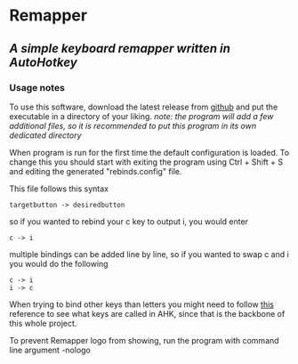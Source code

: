 # Remapper
## _A simple keyboard remapper written in AutoHotkey_

### Usage notes
To use this software, download the latest release from [github](https://github.com/Bildoor/Remapper/releases) and put the executable in a directory of your liking. *note: the program will add a few additional files, so it is recommended to put this program in its own dedicated directory*

When program is run for the first time the default configuration is loaded. 
To change this you should start with exiting the program using Ctrl + Shift + S and editing the generated "rebinds.config" file.

This file follows this syntax

    
    targetbutton -> desiredbutton
    

so if you wanted to rebind your c key to output i, you would enter

    
    c -> i
    

multiple bindings can be added line by line, so if you wanted to swap c and i you would do the following

    
    c -> i
    i -> c
    

When trying to bind other keys than letters you might need to follow [this](https://www.autohotkey.com/docs/v2/KeyList.htm) reference to see what keys are called in AHK, since that is the backbone of this whole project.

To prevent Remapper logo from showing, run the program with command line argument -nologo
